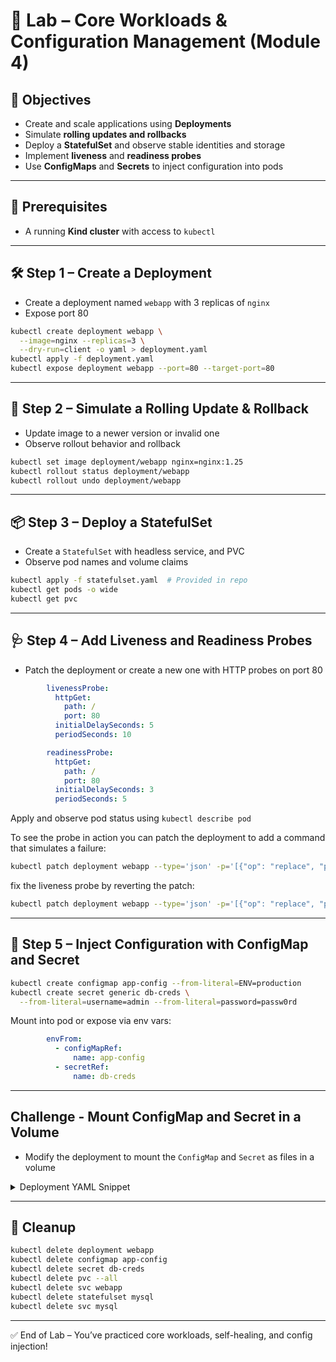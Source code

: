# 🧪 Lab – Core Workloads & Configuration Management (Module 4)

## 🎯 Objectives

- Create and scale applications using **Deployments**
- Simulate **rolling updates and rollbacks**
- Deploy a **StatefulSet** and observe stable identities and storage
- Implement **liveness** and **readiness probes**
- Use **ConfigMaps** and **Secrets** to inject configuration into pods

---

## 🔧 Prerequisites

- A running **Kind cluster** with access to `kubectl`

---

## 🛠️ Step 1 – Create a Deployment

- Create a deployment named `webapp` with 3 replicas of `nginx`
- Expose port 80

```bash
kubectl create deployment webapp \
  --image=nginx --replicas=3 \
  --dry-run=client -o yaml > deployment.yaml
kubectl apply -f deployment.yaml
kubectl expose deployment webapp --port=80 --target-port=80
```

---

## 🔁 Step 2 – Simulate a Rolling Update & Rollback

- Update image to a newer version or invalid one
- Observe rollout behavior and rollback

```bash
kubectl set image deployment/webapp nginx=nginx:1.25
kubectl rollout status deployment/webapp
kubectl rollout undo deployment/webapp
```

---

## 📦 Step 3 – Deploy a StatefulSet

- Create a `StatefulSet` with headless service, and PVC
- Observe pod names and volume claims

```bash
kubectl apply -f statefulset.yaml  # Provided in repo
kubectl get pods -o wide
kubectl get pvc
```

---

## 🩺 Step 4 – Add Liveness and Readiness Probes

- Patch the deployment or create a new one with HTTP probes on port 80

```yaml
        livenessProbe:
          httpGet:
            path: /
            port: 80
          initialDelaySeconds: 5
          periodSeconds: 10

        readinessProbe:
          httpGet:
            path: /
            port: 80
          initialDelaySeconds: 3
          periodSeconds: 5
```

Apply and observe pod status using `kubectl describe pod`


To see the probe in action you can patch the deployment to add a command that simulates a failure:

```bash
kubectl patch deployment webapp --type='json' -p='[{"op": "replace", "path": "/spec/template/spec/containers/0/livenessProbe/httpGet/path", "value": "/invalid"}]'
```

fix the liveness probe by reverting the patch:

```bash
kubectl patch deployment webapp --type='json' -p='[{"op": "replace", "path": "/spec/template/spec/containers/0/livenessProbe/httpGet/path", "value": "/"}]'
```

---

## 🔐 Step 5 – Inject Configuration with ConfigMap and Secret

```bash
kubectl create configmap app-config --from-literal=ENV=production
kubectl create secret generic db-creds \
  --from-literal=username=admin --from-literal=password=passw0rd
```

Mount into pod or expose via env vars:
```yaml
        envFrom:
          - configMapRef:
              name: app-config
          - secretRef:
              name: db-creds
```

---

## Challenge - Mount ConfigMap and Secret in a Volume

- Modify the deployment to mount the `ConfigMap` and `Secret` as files in a volume

<details >
<summary>Deployment YAML Snippet</summary>

```yaml
        volumeMounts:
          - name: config-volume
            mountPath: /etc/config
          - name: secret-volume
            mountPath: /etc/secret

      volumes:
        - name: config-volume
          configMap:
            name: app-config
        - name: secret-volume
          secret:
            secretName: db-creds
```

</details>


---

## 🧼 Cleanup

```bash
kubectl delete deployment webapp
kubectl delete configmap app-config
kubectl delete secret db-creds
kubectl delete pvc --all
kubectl delete svc webapp
kubectl delete statefulset mysql
kubectl delete svc mysql
```

---

✅ End of Lab – You’ve practiced core workloads, self-healing, and config injection!
